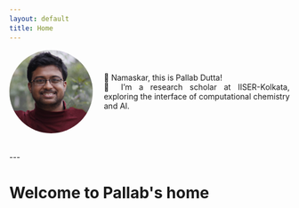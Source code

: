 ```yaml
---
layout: default
title: Home
---
```


<div style="display: flex; align-items: center;">
    <img src="PallabDutta_Photo.jpg" alt="Your Photo" style="width:150px; border-radius: 50%; margin-right: 20px;">
    <div>
        <p style="text-align: justify;">
        🙏 Namaskar, this is Pallab Dutta! <br>
        👀 I’m a research scholar at IISER-Kolkata, exploring the interface of computational chemistry and AI. 
        </p>
    </div>
</div>
<br>
<br>
---

# Welcome to Pallab's home

<style>
  .site-footer {
    display: none;
  }
</style>
